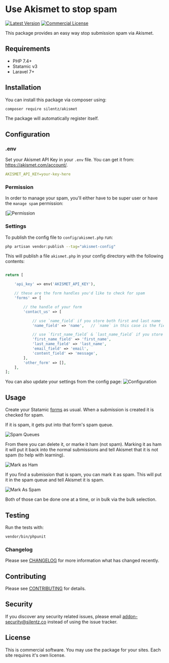 # Use Akismet to stop spam
[![Latest Version](https://img.shields.io/github/release/silentzco/statamic-akismet)](https://github.com/silentzco/statamic-akismet/releases)
[![Commercial License](https://img.shields.io/badge/license-Commercial-success?style=flat-square)](#)

This package provides an easy way stop submission spam via Akismet.

## Requirements

* PHP 7.4+
* Statamic v3
* Laravel 7+

## Installation

You can install this package via composer using:

```bash
composer require silentz/akismet
```

The package will automatically register itself.

## Configuration

### .env
Set your Akismet API Key in your `.env` file. You can get it from: https://akismet.com/account/.

```yaml
AKISMET_API_KEY=your-key-here
```

### Permission
In order to manage your spam, you'll either have to be super user or have the `manage spam` permission:

[![Permission](https://github.com/silentzco/statamic-akismet/blob/main/images/permission.png?raw=true)

### Settings
To publish the config file to `config/akismet.php` run:

```bash
php artisan vendor:publish --tag="akismet-config"
```

This will publish a file `akismet.php` in your config directory with the following contents:
```php

return [

    'api_key' => env('AKISMET_API_KEY'),

    // these are the form handles you'd like to check for spam
    'forms' => [

        // the handle of your form
        'contact_us' => [

            // use `name_field` if you store both first and last name
            'name_field' => 'name',   // `name` in this case is the field in your form

            // use `first_name_field` & `last_name_field` if you store them separately
            'first_name_field' => 'first_name',
            'last_name_field' => 'last_name',
            'email_field' => 'email',
            'content_field' => 'message',
        ],
        'other_form' => [],
    ],
];
```

You can also update your settings from the config page:
![Configuration](https://github.com/silentzco/statamic-akismet/blob/main/images/config.png?raw=true)

## Usage

Create your Statamic [forms](https://statamic.dev/forms#content) as usual. When a submission is created it is checked for spam.

If it is spam, it gets put into that form's spam queue.

![Spam Queues](https://github.com/silentzco/statamic-akismet/blob/main/images/menu.png?raw=true)

From there you can delete it, or marke it ham (not spam). Marking it as ham it will put it back into the normal submissions and tell Akismet that it is not spam (to help with learning).

![Mark as Ham](https://github.com/silentzco/statamic-akismet/blob/main/images/mark-as-ham.png?raw=true)

If you find a submission that is spam, you can mark it as spam. This will put it in the spam queue and tell Akismet it is spam.

![Mark As Spam](https://github.com/silentzco/statamic-akismet/blob/main/images/mark-as-spam.png?raw=true)

Both of those can be done one at a time, or in bulk via the bulk selection.

## Testing

Run the tests with:
```bash
vendor/bin/phpunit
```

### Changelog

Please see [CHANGELOG](CHANGELOG.md) for more information what has changed recently.

## Contributing

Please see [CONTRIBUTING](CONTRIBUTING.md) for details.

## Security

If you discover any security related issues, please email [addon-security@silentz.co](mailto:addon-security@silentz.co) instead of using the issue tracker.

## License

This is commercial software. You may use the package for your sites. Each site requires it's own license.
